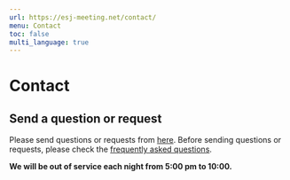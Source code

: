 ```yaml
---
url: https://esj-meeting.net/contact/
menu: Contact
toc: false
multi_language: true
---
```


# Contact

## Send a question or request

Please send questions or requests from [here](https://otoiawase.jp/do/public/form/seitai/3). Before sending questions or requests, please check the [frequently asked questions](faq).

**We will be out of service each night from 5:00 pm to 10:00.**
